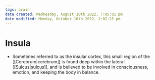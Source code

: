 ```yaml
---
tags: brain
date created: Wednesday, August 10th 2022, 7:05:01 pm
date modified: Monday, October 10th 2022, 2:02:25 pm
---
```


# Insula
- Sometimes referred to as the insular cortex, this small region of the [[Cerebrum|cerebrum]] is found deep within the lateral [[Sulcus|sulcus]], and is believed to be involved in consciousness, emotion, and keeping the body in balance.


